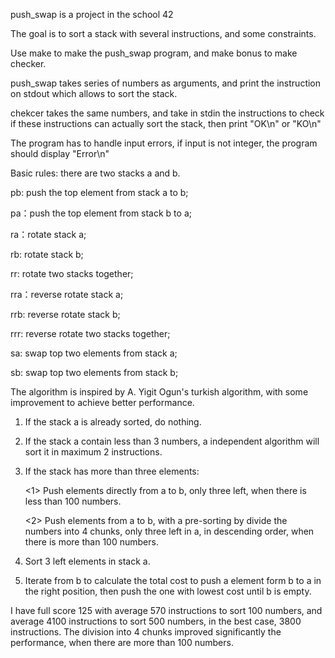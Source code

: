 push_swap is a project in the school 42

The goal is to sort a stack with several instructions, and some constraints. 

Use make to make the push_swap program, and make bonus to make checker.

push_swap takes series of numbers as arguments, and print the instruction on stdout which allows to sort the stack.

chekcer takes the same numbers, and take in stdin the instructions to check if these instructions can actually sort the stack, then print "OK\n" or "KO\n"

The program has to handle input errors, if input is not integer, the program should display "Error\n"

Basic rules:
there are two stacks a and b.

pb: push the top element from stack a to b;

pa：push the top element from stack b to a;

ra：rotate stack a;

rb: rotate stack b;

rr: rotate two stacks together;

rra：reverse rotate stack a;

rrb: reverse rotate stack b;

rrr: reverse rotate two stacks together;

sa: swap top two elements from stack a;

sb: swap top two elements from stack b;

The algorithm is inspired by A. Yigit Ogun's turkish algorithm, with some improvement to achieve better performance.

1. If the stack a is already sorted, do nothing.
2. If the stack a contain less than 3 numbers, a independent algorithm will sort it in maximum 2 instructions.
3. If the stack has more than three elements:
   
     <1> Push elements directly from a to b, only three left, when there is less than 100 numbers.
   
     <2> Push elements from a to b, with a pre-sorting by divide the numbers into 4 chunks, only three left in a, in descending order, when there is more than 100 numbers.
5. Sort 3 left elements in stack a.
6. Iterate from b to calculate the total cost to push a element form b to a in the right position, then push the one with lowest cost until b is empty.

I have full score 125 with average 570 instructions to sort 100 numbers, and average 4100 instructions to sort 500 numbers, in the best case, 3800 instructions. 
The division into 4 chunks improved significantly the performance, when there are more than 100 numbers.

